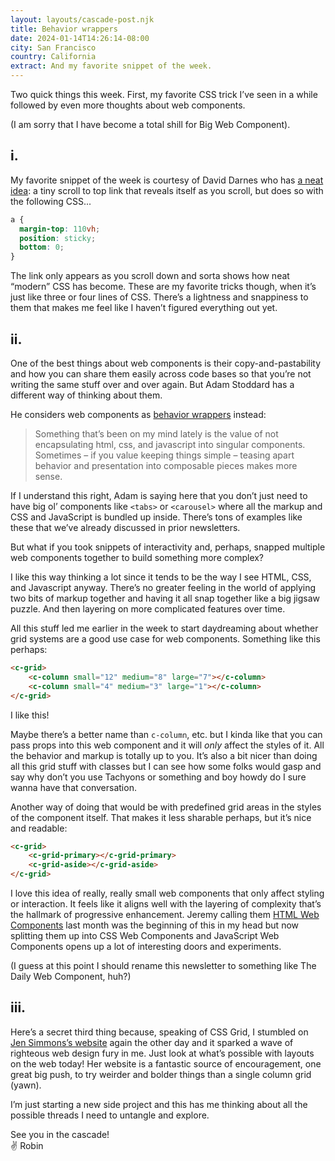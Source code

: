 ```yaml
---
layout: layouts/cascade-post.njk
title: Behavior wrappers
date: 2024-01-14T14:26:14-08:00
city: San Francisco
country: California
extract: And my favorite snippet of the week.
---
```


Two quick things this week. First, my favorite CSS trick I’ve seen in a while followed by even more thoughts about web components. 

(I am sorry that I have become a total shill for Big Web Component).

## i. 

My favorite snippet of the week is courtesy of David Darnes who has [a neat idea](https://codepen.io/daviddarnes/pen/JjxmLpb?editors=0100): a tiny scroll to top link that reveals itself as you scroll, but does so with the following CSS...

```css
a { 
  margin-top: 110vh;
  position: sticky;
  bottom: 0;
}
```

The link only appears as you scroll down and sorta shows how neat “modern” CSS has become. These are my favorite tricks though, when it’s  just like three or four lines of CSS. There’s a lightness and snappiness to them that makes me feel like I haven’t figured everything out yet.


## ii. 

One of the best things about web components is their copy-and-pastability and how you can share them easily across code bases so that you’re not writing the same stuff over and over again. But Adam Stoddard has a different way of thinking about them. 

He considers web components as [behavior wrappers](https://aaadaaam.com/notes/behavior-wrappers/) instead: 

> Something that’s been on my mind lately is the value of not encapsulating html, css, and javascript into singular components. Sometimes – if you value keeping things simple – teasing apart behavior and presentation into composable pieces makes more sense.

If I understand this right, Adam is saying here that you don’t just need to have big ol’ components like `<tabs>` or `<carousel>` where all the markup and CSS and JavaScript is bundled up inside. There’s tons of examples like these that we’ve already discussed in prior newsletters. 

But what if you took snippets of interactivity and, perhaps, snapped multiple web components together to build something more complex?

I like this way thinking a lot since it tends to be the way I see HTML, CSS, and Javascript anyway. There’s no greater feeling in the world of applying two bits of markup together and having it all snap together like a big jigsaw puzzle. And then layering on more complicated features over time. 

All this stuff led me earlier in the week to start daydreaming about whether grid systems are a good use case for web components. Something like this perhaps:

```html
<c-grid>
	<c-column small="12" medium="8" large="7"></c-column>
	<c-column small="4" medium="3" large="1"></c-column>
</c-grid>
```

I like this! 

Maybe there’s a better name than `c-column`, etc. but I kinda like that you can pass props into this web component and it will _only_ affect the styles of it. All the behavior and markup is totally up to you. It’s also a bit nicer than doing all this grid stuff with classes but I can see how some folks would gasp and say why don’t you use Tachyons or something and boy howdy do I sure wanna have that conversation.

Another way of doing that would be with predefined grid areas in the styles of the component itself. That makes it less sharable perhaps, but it’s nice and readable:

```html
<c-grid>
	<c-grid-primary></c-grid-primary>
	<c-grid-aside></c-grid-aside>
</c-grid>
```

I love this idea of really, really small web components that only affect styling or interaction. It feels like it aligns well with the layering of complexity that’s the hallmark of progressive enhancement. Jeremy calling them [HTML Web Components](https://adactio.com/journal/20618) last month was the beginning of this in my head but now splitting them up into CSS Web Components and JavaScript Web Components opens up a lot of interesting doors and experiments. 

(I guess at this point I should rename this newsletter to something like The Daily Web Component, huh?)


## iii.

Here’s a secret third thing because, speaking of CSS Grid, I stumbled on [Jen Simmons’s website](https://labs.jensimmons.com/) again the other day and it sparked a wave of righteous web design fury in me. Just look at what’s possible with layouts on the web today! Her website is a fantastic source of encouragement, one great big push, to try weirder and bolder things than a single column grid (yawn).

I’m just starting a new side project and this has me thinking about all the possible threads I need to untangle and explore.


See you in the cascade! <br/>
✌️ Robin 

<br/>
<br/>
<br/>
<br/>